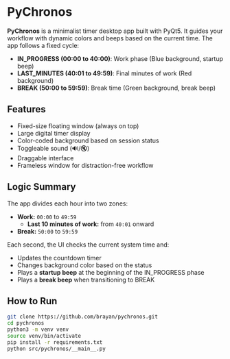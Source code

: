 # PyChronos

**PyChronos** is a minimalist timer desktop app built with PyQt5. It guides your workflow with dynamic colors and beeps based on the current time. The app follows a fixed cycle:

- **IN_PROGRESS (00:00 to 40:00)**: Work phase (Blue background, startup beep)
- **LAST_MINUTES (40:01 to 49:59)**: Final minutes of work (Red background)
- **BREAK (50:00 to 59:59)**: Break time (Green background, break beep)

## Features

- Fixed-size floating window (always on top)
- Large digital timer display
- Color-coded background based on session status
- Toggleable sound (🔊/🔇)
- Draggable interface
- Frameless window for distraction-free workflow

## Logic Summary

The app divides each hour into two zones:

- **Work:** `00:00` to `49:59`
  - **Last 10 minutes of work:** from `40:01` onward
- **Break:** `50:00` to `59:59`

Each second, the UI checks the current system time and:
- Updates the countdown timer
- Changes background color based on the status
- Plays a **startup beep** at the beginning of the IN_PROGRESS phase
- Plays a **break beep** when transitioning to BREAK

## How to Run

```bash
git clone https://github.com/brayan/pychronos.git
cd pychronos
python3 -m venv venv
source venv/bin/activate
pip install -r requirements.txt
python src/pychronos/__main__.py
